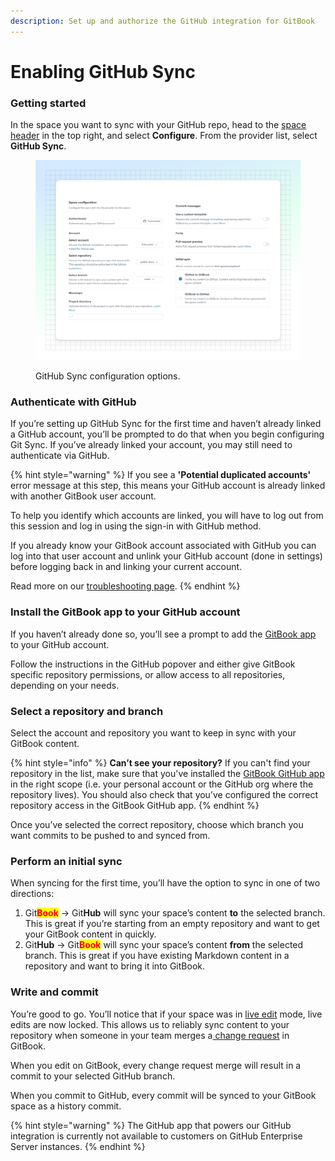 ```yaml
---
description: Set up and authorize the GitHub integration for GitBook
---
```


# Enabling GitHub Sync

### Getting started

In the space you want to sync with your GitHub repo, head to the [space header](../../resources/gitbook-ui.md#space-header) in the top right, and select **Configure**. From the provider list, select **GitHub Sync**.

<figure><img src="../../.gitbook/assets/10_01_25_git_sync_github.svg" alt=""><figcaption><p>GitHub Sync configuration options.</p></figcaption></figure>

### Authenticate with GitHub

If you’re setting up GitHub Sync for the first time and haven’t already linked a GitHub account, you’ll be prompted to do that when you begin configuring Git Sync. If you’ve already linked your account, you may still need to authenticate via GitHub.

{% hint style="warning" %}
If you see a **'Potential duplicated accounts'** error message at this step, this means your GitHub account is already linked with another GitBook user account.&#x20;

To help you identify which accounts are linked, you will have to log out from this session and log in using the sign-in with GitHub method.&#x20;

If you already know your GitBook account associated with GitHub you can log into that user account and unlink your GitHub account (done in settings) before logging back in and linking your current account.

Read more on our [troubleshooting page](troubleshooting.md#potential-duplicated-accounts-when-signing-in).
{% endhint %}

### Install the GitBook app to your GitHub account

If you haven’t already done so, you’ll see a prompt to add the [GitBook app](https://github.com/apps/gitbook-com) to your GitHub account.

Follow the instructions in the GitHub popover and either give GitBook specific repository permissions, or allow access to all repositories, depending on your needs.

### Select a repository and branch

Select the account and repository you want to keep in sync with your GitBook content.

{% hint style="info" %}
**Can’t see your repository?** If you can't find your repository in the list, make sure that you've installed the [GitBook GitHub app](https://github.com/apps/gitbook-com) in the right scope (i.e. your personal account or the GitHub org where the repository lives). You should also check that you’ve configured the correct repository access in the GitBook GitHub app.
{% endhint %}

Once you’ve selected the correct repository, choose which branch you want commits to be pushed to and synced from.

### Perform an initial sync

When syncing for the first time, you’ll have the option to sync in one of two directions:

1. Git<mark style="color:red;">**Book**</mark> -> Git**Hub** will sync your space’s content **to** the selected branch. This is great if you’re starting from an empty repository and want to get your GitBook content in quickly.
2. Git**Hub** -> Git<mark style="color:red;">**Book**</mark> will sync your space’s content **from** the selected branch. This is great if you have existing Markdown content in a repository and want to bring it into GitBook.

### Write and commit

You’re good to go. You’ll notice that if your space was in [live edit](../../collaboration/live-edits.md) mode, live edits are now locked. This allows us to reliably sync content to your repository when someone in your team merges a[ change request](../../collaboration/change-requests.md) in GitBook.

When you edit on GitBook, every change request merge will result in a commit to your selected GitHub branch.

When you commit to GitHub, every commit will be synced to your GitBook space as a history commit.

{% hint style="warning" %}
The GitHub app that powers our GitHub integration is currently not available to customers on GitHub Enterprise Server instances.
{% endhint %}
